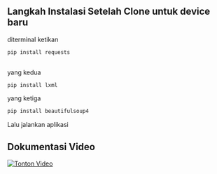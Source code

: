 ## Langkah Instalasi Setelah Clone untuk device baru

diterminal ketikan
```bash
pip install requests
 
```
yang kedua 
```bash
pip install lxml
```
yang ketiga
```bash
pip install beautifulsoup4
```

Lalu jalankan aplikasi





## Dokumentasi Video

[![Tonton Video](https://img.youtube.com/vi/VIDEO_ID/0.jpg)](docs/bandicam%202025-08-27%2020-59-09-657.mp4)
